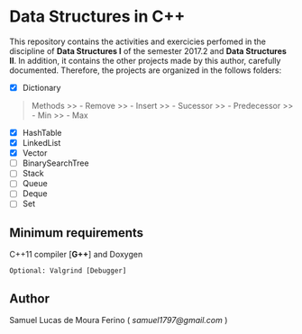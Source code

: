 # Data Structures in C++

This repository contains the activities and exercicies perfomed in the discipline of **Data Structures I** 
of the semester 2017.2 and **Data Structures II**. In addition, it contains the other projects made by this author,
carefully documented. Therefore, the projects are organized in the follows folders:

- [X] Dictionary
> Methods
	>> - Remove
	>> - Insert
	>> - Sucessor
	>> - Predecessor
	>> - Min
	>> - Max
- [X] HashTable
- [X] LinkedList
- [X] Vector
- [ ] BinarySearchTree
- [ ] Stack
- [ ] Queue
- [ ] Deque
- [ ] Set

## Minimum requirements

C++11 compiler [**G++**] and Doxygen  

	Optional: Valgrind [Debugger]

## Author

Samuel Lucas de Moura Ferino ( _samuel1797@gmail.com_ )
